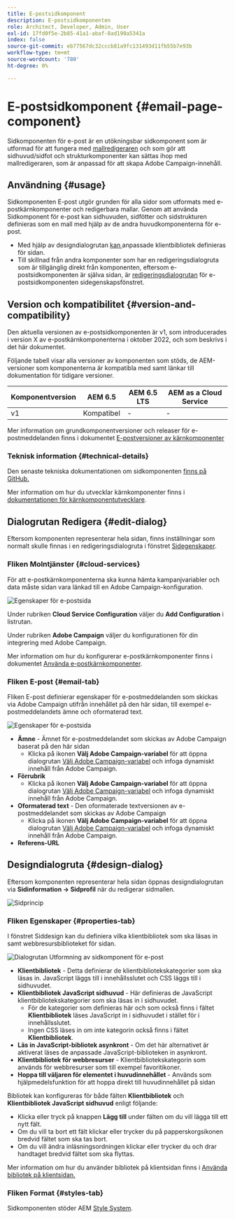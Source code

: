```yaml
---
title: E-postsidkomponent
description: E-postsidkomponenten
role: Architect, Developer, Admin, User
exl-id: 17fd0f5e-2b85-41a1-abaf-8ad190a5341a
index: false
source-git-commit: eb77567dc32cccb81a9fc131493d11fb55b7e93b
workflow-type: tm+mt
source-wordcount: '780'
ht-degree: 0%

---
```



# E-postsidkomponent {#email-page-component}

Sidkomponenten för e-post är en utökningsbar sidkomponent som är utformad för att fungera med [mallredigeraren](https://experienceleague.adobe.com/docs/experience-manager-cloud-service/sites/authoring/features/templates.html) och som gör att sidhuvud/sidfot och strukturkomponenter kan sättas ihop med mallredigeraren, som är anpassad för att skapa Adobe Campaign-innehåll.

## Användning {#usage}

Sidkomponenten E-post utgör grunden för alla sidor som utformats med e-postkärnkomponenter och redigerbara mallar. Genom att använda Sidkomponent för e-post kan sidhuvuden, sidfötter och sidstrukturen definieras som en mall med hjälp av de andra huvudkomponenterna för e-post.

* Med hjälp av designdialogrutan [kan ](#design-dialog) anpassade klientbibliotek definieras för sidan.
* Till skillnad från andra komponenter som har en redigeringsdialogruta som är tillgänglig direkt från komponenten, eftersom e-postsidkomponenten är själva sidan, är [redigeringsdialogrutan](#edit-dialog) för e-postsidkomponenten sidegenskapsfönstret.

## Version och kompatibilitet {#version-and-compatibility}

Den aktuella versionen av e-postsidkomponenten är v1, som introducerades i version X av e-postkärnkomponenterna i oktober 2022, och som beskrivs i det här dokumentet.

Följande tabell visar alla versioner av komponenten som stöds, de AEM-versioner som komponenterna är kompatibla med samt länkar till dokumentation för tidigare versioner.

| Komponentversion | AEM 6.5 | AEM 6.5 LTS | AEM as a Cloud Service |
|---|---|---|---|
| v1 | Kompatibel | - | - |

Mer information om grundkomponentversioner och releaser för e-postmeddelanden finns i dokumentet [E-postversioner av kärnkomponenter](/help/email/versions.md)

### Teknisk information {#technical-details}

Den senaste tekniska dokumentationen om sidkomponenten [finns på GitHub.](https://adobe.com/go/aem_cmp_tech_email_page_v1)

Mer information om hur du utvecklar kärnkomponenter finns i [dokumentationen för kärnkomponentutvecklare](/help/developing/overview.md).

## Dialogrutan Redigera {#edit-dialog}

Eftersom komponenten representerar hela sidan, finns inställningar som normalt skulle finnas i en redigeringsdialogruta i fönstret [Sidegenskaper](https://experienceleague.adobe.com/docs/experience-manager-cloud-service/sites/authoring/fundamentals/page-properties.html).

### Fliken Molntjänster {#cloud-services}

För att e-postkärnkomponenterna ska kunna hämta kampanjvariabler och data måste sidan vara länkad till en Adobe Campaign-konfiguration.

![Egenskaper för e-postsida](/help/email/assets/email-page-properties.png)

Under rubriken **Cloud Service Configuration** väljer du **Add Configuration** i listrutan.

Under rubriken **Adobe Campaign** väljer du konfigurationen för din integrering med Adobe Campaign.

Mer information om hur du konfigurerar e-postkärnkomponenter finns i dokumentet [Använda e-postkärnkomponenter](/help/email/using.md).

### Fliken E-post {#email-tab}

Fliken E-post definierar egenskaper för e-postmeddelanden som skickas via Adobe Campaign utifrån innehållet på den här sidan, till exempel e-postmeddelandets ämne och oformaterad text.

![Egenskaper för e-postsida](/help/email/assets/email-page-properties-email.png)

* **Ämne** - Ämnet för e-postmeddelandet som skickas av Adobe Campaign baserat på den här sidan
   * Klicka på ikonen **Välj Adobe Campaign-variabel** för att öppna dialogrutan [Välj Adobe Campaign-variabel](/help/email/campaign-variables.md) och infoga dynamiskt innehåll från Adobe Campaign.
* **Förrubrik**
   * Klicka på ikonen **Välj Adobe Campaign-variabel** för att öppna dialogrutan [Välj Adobe Campaign-variabel](/help/email/campaign-variables.md) och infoga dynamiskt innehåll från Adobe Campaign.
* **Oformaterad text** - Den oformaterade textversionen av e-postmeddelandet som skickas av Adobe Campaign
   * Klicka på ikonen **Välj Adobe Campaign-variabel** för att öppna dialogrutan [Välj Adobe Campaign-variabel](/help/email/campaign-variables.md) och infoga dynamiskt innehåll från Adobe Campaign.
* **Referens-URL**

## Designdialogruta {#design-dialog}

Eftersom komponenten representerar hela sidan öppnas designdialogrutan via **Sidinformation -> Sidprofil** när du redigerar sidmallen.

![Sidprincip](/help/assets/page-policy.png)

### Fliken Egenskaper {#properties-tab}

I fönstret Siddesign kan du definiera vilka klientbibliotek som ska läsas in samt webbresursbiblioteket för sidan.

![Dialogrutan Utformning av sidkomponent för e-post](/help/email/assets/email-page-design.png)

* **Klientbibliotek** - Detta definierar de klientbibliotekskategorier som ska läsas in. JavaScript läggs till i innehållsslutet och CSS läggs till i sidhuvudet.
* **Klientbibliotek JavaScript sidhuvud** - Här definieras de JavaScript klientbibliotekskategorier som ska läsas in i sidhuvudet.
   * För de kategorier som definieras här och som också finns i fältet **Klientbibliotek** läses JavaScript in i sidhuvudet i stället för i innehållsslutet.
   * Ingen CSS läses in om inte kategorin också finns i fältet **Klientbibliotek**.
* **Läs in JavaScript-bibliotek asynkront** - Om det här alternativet är aktiverat läses de anpassade JavaScript-biblioteken in asynkront.
* **Klientbibliotek för webbresurser** - Klientbibliotekskategorin som används för webbresurser som till exempel favoritikoner.
* **Hoppa till väljaren för elementet i huvudinnehållet** - Används som hjälpmedelsfunktion för att hoppa direkt till huvudinnehållet på sidan

Bibliotek kan konfigureras för både fälten **Klientbibliotek** och **Klientbibliotek JavaScript sidhuvud** enligt följande:

* Klicka eller tryck på knappen **Lägg till** under fälten om du vill lägga till ett nytt fält.
* Om du vill ta bort ett fält klickar eller trycker du på papperskorgsikonen bredvid fältet som ska tas bort.
* Om du vill ändra inläsningsordningen klickar eller trycker du och drar handtaget bredvid fältet som ska flyttas.

Mer information om hur du använder bibliotek på klientsidan finns i [Använda bibliotek på klientsidan.](https://helpx.adobe.com/experience-manager/6-5/sites/developing/using/clientlibs.html)

### Fliken Format {#styles-tab}

Sidkomponenten stöder AEM [Style System](/help/get-started/authoring.md#component-styling).
